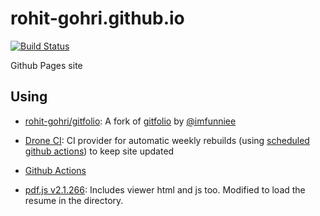 # rohit-gohri.github.io

[![Build Status](https://cloud.drone.io/api/badges/rohit-gohri/rohit-gohri.github.io/status.svg)](https://cloud.drone.io/rohit-gohri/rohit-gohri.github.io)

Github Pages site

## Using

- [rohit-gohri/gitfolio](https://github.com/rohit-gohri/gitfolio): A fork of [gitfolio](https://github.com/imfunniee/gitfolio) by [@imfunniee](https://github.com/imfunniee)

- [Drone CI](https://cloud.drone.io): CI provider for automatic weekly rebuilds (using [scheduled github actions](https://developer.github.com/actions/changes/2019-04-05-scheduling-workflows/)) to keep site updated

- [Github Actions](./.action)

- [pdf.js v2.1.266](https://github.com/mozilla/pdf.js/releases/tag/v2.1.266): Includes viewer html and js too. Modified to load the resume in the directory.